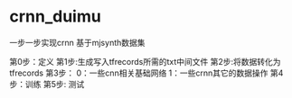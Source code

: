 # crnn_duimu
一步一步实现crnn
基于mjsynth数据集

第0步：定义
第1步:生成写入tfrecords所需的txt中间文件
第2步:将数据转化为tfrecords
第3步： 0：一些cnn相关基础网络
        1：一些crnn其它的数据操作
第4步：训练
第5步: 测试
